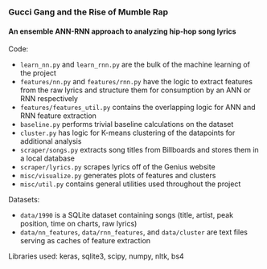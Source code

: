 ### Gucci Gang and the Rise of Mumble Rap
#### An ensemble ANN-RNN approach to analyzing hip-hop song lyrics

Code:
- `learn_nn.py` and `learn_rnn.py` are the bulk of the machine learning of the project
- `features/nn.py` and `features/rnn.py` have the logic to extract features from the raw lyrics and structure them for consumption by an ANN or RNN respectively
- `features/features_util.py` contains the overlapping logic for ANN and RNN feature extraction
- `baseline.py` performs trivial baseline calculations on the dataset
- `cluster.py` has logic for K-means clustering of the datapoints for additional analysis
- `scraper/songs.py` extracts song titles from Billboards and stores them in a local database
- `scraper/lyrics.py` scrapes lyrics off of the Genius website
- `misc/visualize.py` generates plots of features and clusters
- `misc/util.py` contains general utilities used throughout the project

Datasets:
- `data/1990` is a SQLite dataset containing songs (title, artist, peak position, time on charts, raw lyrics)
- `data/nn_features`, `data/rnn_features`, and `data/cluster` are text files serving as caches of feature extraction

Libraries used: keras, sqlite3, scipy, numpy, nltk, bs4
